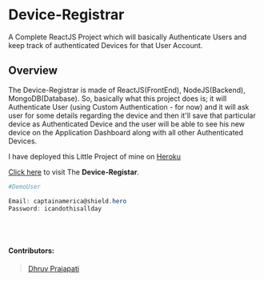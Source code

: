 # Device-Registrar

A Complete ReactJS Project which will basically Authenticate Users and keep track of authenticated Devices for that User Account.

## Overview

The Device-Registrar is made of ReactJS(FrontEnd), NodeJS(Backend), MongoDB(Database). So, basically what this project does is; it will Authenticate User (using Custom Authentication - for now) and it will ask user for some details regarding the device and then it'll save that particular device as Authenticated Device and the user will be able to see his new device on the Application Dashboard along with all other Authenticated Devices.

I have deployed this Little Project of mine on [Heroku](https://heroku.com)

[Click here](https://device-registrar.herokuapp.com) to visit The **Device-Registar**.

````powershell
#DemoUser

Email: captainamerica@shield.hero
Password: icandothisallday
````

<br>
<br>

#### Contributors:

> [Dhruv Prajapati](https://github.com/DGamer007)